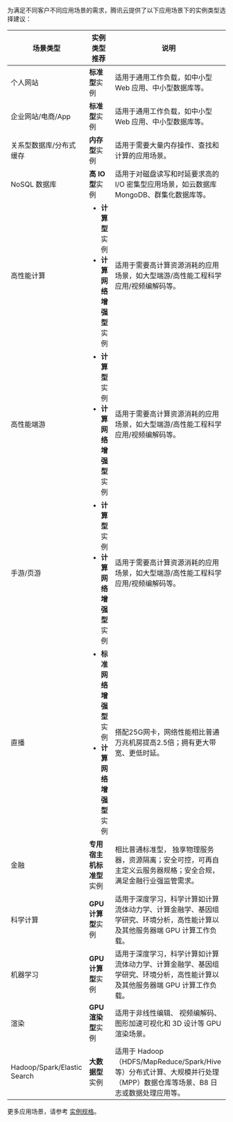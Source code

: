 为满足不同客户不同应用场景的需求，腾讯云提供了以下应用场景下的实例类型选择建议：

|场景类型| 实例类型推荐 | 说明 |
|---------|---------|---------|
| 个人网站 | **标准型**实例 | 适用于通用工作负载，如中小型 Web 应用、中小型数据库等。 |
| 企业网站/电商/App | **标准型**实例 | 适用于通用工作负载，如中小型 Web 应用、中小型数据库等。 |
| 关系型数据库/分布式缓存 | **内存型**实例 | 适用于需要大量内存操作、查找和计算的应用场景。 |
| NoSQL 数据库 | **高 IO 型**实例 | 适用于对磁盘读写和时延要求高的 I/O 密集型应用场景，如云数据库 MongoDB、群集化数据库等。 |
| 高性能计算 | <ul style="margin: 0;"><li>**计算型**实例</li><li>**计算网络增强型**实例</li></ul> | 适用于需要高计算资源消耗的应用场景，如大型端游/高性能工程科学应用/视频编解码等。 |
| 高性能端游 | <ul style="margin: 0;"><li>**计算型**实例</li><li>**计算网络增强型**实例</li></ul> | 适用于需要高计算资源消耗的应用场景，如大型端游/高性能工程科学应用/视频编解码等。 |
| 手游/页游 | <ul style="margin: 0;"><li>**计算型**实例</li><li>**计算网络增强型**实例</li></ul> | 适用于需要高计算资源消耗的应用场景，如大型端游/高性能工程科学应用/视频编解码等。 |
| 直播 | <ul style="margin: 0;"><li>**标准网络增强型**实例</li><li>**计算网络增强型**实例</li></ul> | 搭配25G网卡，网络性能相比普通万兆机房提高2.5倍；拥有更大带宽、更低时延。 |
| 金融 | **专用宿主机标准型**实例 | 相比普通标准型， 独享物理服务器，资源隔离；安全可控，可再自主定义云服务器规格；安全合规，满足金融行业强监管需求。 |
| 科学计算 | **GPU 计算型**实例 | 适用于深度学习，科学计算如计算流体动力学、计算金融学、基因组学研究、环境分析，高性能计算以及其他服务器端 GPU 计算工作负载。 |
| 机器学习 | **GPU 计算型**实例 | 适用于深度学习，科学计算如计算流体动力学、计算金融学、基因组学研究、环境分析，高性能计算以及其他服务器端 GPU 计算工作负载。 |
| 渲染 | **GPU 渲染型**实例 | 适用于非线性编辑、 视频编解码、 图形加速可视化和 3D 设计等 GPU 渲染场景。 |
| Hadoop/Spark/Elastic Search | **大数据型**实例 | 适用于 Hadoop（HDFS/MapReduce/Spark/Hive 等）分布式计算、大规模并行处理（MPP）数据仓库等场景、B8 日志或数据处理应用等。 |

更多应用场景，请参考 [实例规格](https://intl.cloud.tencent.com/document/product/213/11518)。



